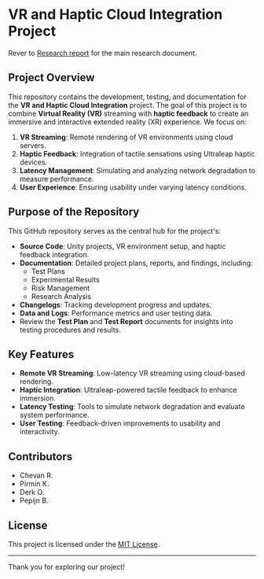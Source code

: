 # VR and Haptic Cloud Integration Project

Rever to [Research report](Deliverables-P56/Research-Report.md) for the main research document.

## Project Overview
This repository contains the development, testing, and documentation for the **VR and Haptic Cloud Integration** project. The goal of this project is to combine **Virtual Reality (VR)** streaming with **haptic feedback** to create an immersive and interactive extended reality (XR) experience. We focus on:

1. **VR Streaming**: Remote rendering of VR environments using cloud servers.
2. **Haptic Feedback**: Integration of tactile sensations using Ultraleap haptic devices.
3. **Latency Management**: Simulating and analyzing network degradation to measure performance.
4. **User Experience**: Ensuring usability under varying latency conditions.

## Purpose of the Repository
This GitHub repository serves as the central hub for the project's:
- **Source Code**: Unity projects, VR environment setup, and haptic feedback integration.
- **Documentation**: Detailed project plans, reports, and findings, including:
   - Test Plans
   - Experimental Results
   - Risk Management
   - Research Analysis
- **Changelogs**: Tracking development progress and updates.
- **Data and Logs**: Performance metrics and user testing data.
- Review the **Test Plan** and **Test Report** documents for insights into testing procedures and results.

## Key Features
- **Remote VR Streaming**: Low-latency VR streaming using cloud-based rendering.
- **Haptic Integration**: Ultraleap-powered tactile feedback to enhance immersion.
- **Latency Testing**: Tools to simulate network degradation and evaluate system performance.
- **User Testing**: Feedback-driven improvements to usability and interactivity.

## Contributors
- Chevan R.
- Pirmin K.
- Derk O.
- Pepijn B.

## License
This project is licensed under the [MIT License](LICENSE).

---
Thank you for exploring our project!
